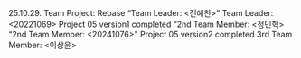 25.10.29. Team Project: Rebase
“Team Leader: <전예찬>”
Team Leader: <20221069>
Project 05 version1 completed
“2nd Team Member: <정민혁>
“2nd Team Member: <20241076>"
Project 05 version2 completed
3rd Team Member: <이상윤>